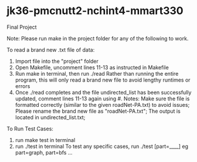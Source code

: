 # jk36-pmcnutt2-nchint4-mmart330
Final Project

Note: Please run make in the project folder for any of the following to work.

To read a brand new .txt file of data:
1) Import file into the "project" folder
2) Open Makefile, uncomment lines 11-13 as instructed in Makefile
3) Run make in terminal, then run ./read
    Rather than running the entire program, this will only read a brand new file to avoid lengthy runtimes or errors
4) Once ./read completes and the file undirected_list has been successfully updated, comment lines 11-13 again using #.
Notes:
    Make sure the file is formatted correctly (similar to the given roadNet-PA.txt) to avoid issues;
    Please rename the brand new file as "roadNet-PA.txt";
    The output is located in undirected_list.txt;

To Run Test Cases:
1) run  make test  in terminal
2) run ./test in terminal
    To test any specific cases, run ./test [part=____]
        eg part=graph, part=bfs ...






